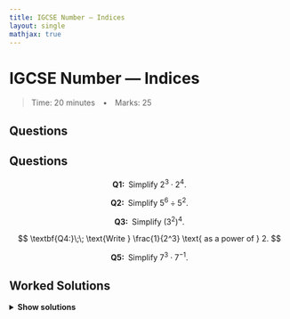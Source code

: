```yaml
---
title: IGCSE Number — Indices
layout: single
mathjax: true
---
```


# IGCSE Number — Indices

> Time: 20 minutes • Marks: 25

## Questions

## Questions

$$ \textbf{Q1:}\;\; \text{Simplify } 2^3 \cdot 2^4. $$

$$ \textbf{Q2:}\;\; \text{Simplify } 5^6 \div 5^2. $$

$$ \textbf{Q3:}\;\; \text{Simplify } (3^2)^4. $$

$$ \textbf{Q4:}\;\; \text{Write } \frac{1}{2^3} \text{ as a power of } 2. $$

$$ \textbf{Q5:}\;\; \text{Simplify } 7^3 \cdot 7^{-1}. $$



## Worked Solutions

<details><summary><strong>Show solutions</strong></summary>

$$
\begin{aligned}
\textbf{Q1:}\quad
2^3\cdot 2^4 &= 2^{3+4} = 2^7 = 128.
\end{aligned}
$$

$$
\begin{aligned}
\textbf{Q2:}\quad
5^6\div 5^2 &= 5^{6-2} = 5^4 = 625.
\end{aligned}
$$

$$
\begin{aligned}
\textbf{Q3:}\quad
(3^2)^4 &= 3^{2\cdot 4} = 3^8 = 6561.
\end{aligned}
$$

$$
\begin{aligned}
\textbf{Q4:}\quad
\frac{1}{2^3} &= 2^{-3}.
\end{aligned}
$$

$$
\begin{aligned}
\textbf{Q5:}\quad
7^3\cdot 7^{-1} &= 7^{3-1} = 7^2 = 49.
\end{aligned}
$$

</details>
